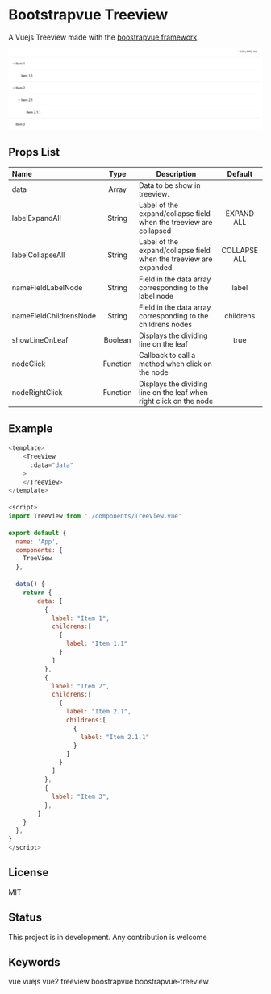 # Bootstrapvue Treeview

A Vuejs Treeview made with the [boostrapvue framework](https://bootstrap-vue.org/).

![alt text](https://github.com/tfbartels/bootstrapvue-treeview/blob/master/src/assets/treeview.jpg "Treeview")

## Props List
| Name  | Type  | Description  | Default  |
| :--------------------------- | :----------: | -------------------------------------------------------------------------------------------------- | :------: |
| data | Array | Data to be show in treeview. | 
| labelExpandAll | String | Label of the expand/collapse field when the treeview are collapsed  | EXPAND ALL
| labelCollapseAll | String | Label of the expand/collapse field when the treeview are expanded | COLLAPSE ALL
| nameFieldLabelNode | String | Field in the data array corresponding to the label node | label 
| nameFieldChildrensNode | String | Field in the data array corresponding to the childrens nodes | childrens 
| showLineOnLeaf | Boolean | Displays the dividing line on the leaf | true 
| nodeClick | Function | 	Callback to call a method when click on the node |  
| nodeRightClick | Function | Displays the dividing line on the leaf when right click on the node | 


## Example
```js
<template>
    <TreeView
      :data="data"
    >
    </TreeView>
</template>

<script>
import TreeView from './components/TreeView.vue'

export default {
  name: 'App',
  components: {
    TreeView
  },

  data() {
    return {
        data: [
          {
            label: "Item 1",
            childrens:[
              {
                label: "Item 1.1"
              }
            ]
          },
          {
            label: "Item 2",
            childrens:[
              {
                label: "Item 2.1",
                childrens:[
                  {
                    label: "Item 2.1.1"
                  }
                ]
              }
            ]
          },
          {
            label: "Item 3",
          },
        ]     
    }
  },
}
</script>
```

## License
MIT

## Status
This project is in development. Any contribution is welcome

## Keywords
vue vuejs vue2 treeview boostrapvue boostrapvue-treeview


